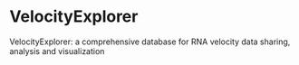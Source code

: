 # VelocityExplorer
VelocityExplorer: a comprehensive database for RNA velocity data sharing, analysis and visualization
